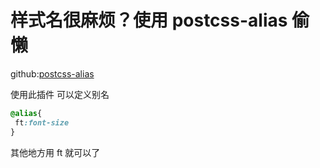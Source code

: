 # 样式名很麻烦？使用 postcss-alias 偷懒

github:[postcss-alias](https://github.com/seaneking/postcss-alias)

使用此插件 可以定义别名

```CSS
@alias{
 ft:font-size
}
```

其他地方用 ft 就可以了
